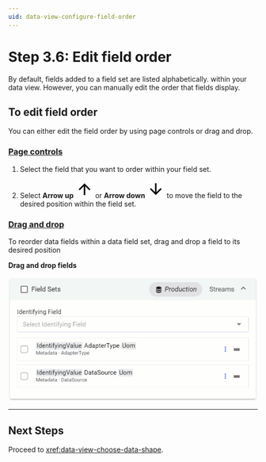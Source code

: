 ```yaml
---
uid: data-view-configure-field-order
---
```


# Step 3.6: Edit field order

By default, fields added to a field set are listed alphabetically. within your data view. However, you can manually edit the order that fields display.

## To edit field order

You can either edit the field order by using page controls or drag and drop.

### [Page controls](#tab/tabid-1)

1. Select the field that you want to order within your field set.

1. Select **Arrow up** ![arrow up](../../_icons/default/arrow-up.svg) or **Arrow down** ![arrow down](../../_icons/default/arrow-down.svg) to move the field to the desired position within the field set.

### [Drag and drop](#tab/tabid-2)

To reorder data fields within a data field set, drag and drop a field to its desired position

**Drag and drop fields**

![drag and drop fields](_images/order-fields.gif)

---

## Next Steps 

Proceed to <xref:data-view-choose-data-shape>.
